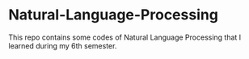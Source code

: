 # Natural-Language-Processing
This repo contains some codes of Natural Language Processing that I learned during my 6th semester.
